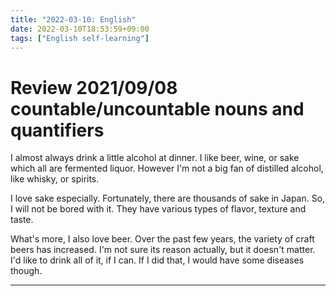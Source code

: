 ```yaml
---
title: "2022-03-10: English"
date: 2022-03-10T18:53:59+09:00
tags: ["English self-learning"]
---
```

# Review 2021/09/08 countable/uncountable nouns and quantifiers
I almost always drink a little alcohol at dinner.
I like beer, wine, or sake which all are fermented liquor.
However I'm not a big fan of distilled alcohol, like whisky, or spirits.

I love sake especially.
Fortunately, there are thousands of sake in Japan.
So, I will not be bored with it.
They have various types of flavor, texture and taste.

What's more, I also love beer.
Over the past few years, the variety of craft beers has increased.
I'm not sure its reason actually, but it doesn't matter.
I'd like to drink all of it, if I can.
If I did that, I would have some diseases though.

---
